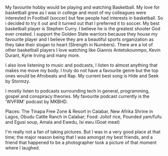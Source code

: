 My favourite hobby would be playing and watching Basketball. My love for basketball grew as I was in college and most of my colleagues were interested in Football (soccer) but few people had interests in basketball. So i decided to try it out and it turned out that I preferred it to soccer. My best basketball player is Stephen Curry. I believe he is the greatest shooter God ever created. I support the Golden State warriors because they house my favourite player and I believe they are a beautiful sports organization as they take their slogan to heart (Strength in Numbers). There are a lot of other basketball players I love watching like Giannis Antetokounmpo, Kevin Durant, Kyrie Irving and many more.

I also love listening to music and podcasts, I listen to almost anything that makes me move my body. I truly do not have a favourite genre but the top ones would be Afrobeats and Rap. My current best song is Hide and Seek by Stormzy.

I mostly listen to podcasts surrounding tech in general, programming, gospel and conspiracy theories. My favourite podcast currently is the 'WVFRM' podcast by MKBHD.

Places: The Tinapa Free Zone & Resort in Calabar, New Afrika Shrine in Lagos, Obudu Cattle Ranch in Calabar; Food: Jollof rice, Pounded yam/fufu and Egusi soup, Amala and Ewedu, Isi ewu (Goat meat)

I'm really not a fan of taking pictures. But I was in a very good place at that time; the major reason being that I was amongst my best friends, and a friend that happened to be a photographer took a picture of that moment where I laughed.
